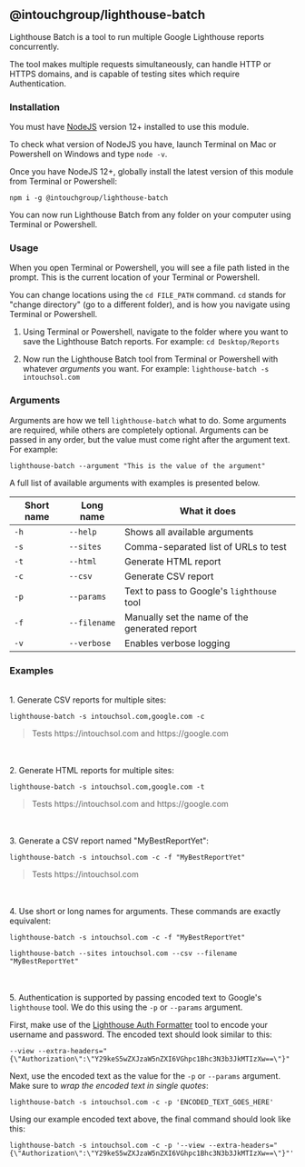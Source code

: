 ## @intouchgroup/lighthouse-batch

Lighthouse Batch is a tool to run multiple Google Lighthouse reports concurrently.

The tool makes multiple requests simultaneously, can handle HTTP or HTTPS domains, and is capable of testing sites which require Authentication.


### Installation

You must have [NodeJS](https://nodejs.org/en/) version 12+ installed to use this module.

To check what version of NodeJS you have, launch Terminal on Mac or Powershell on Windows and type `node -v`.

Once you have NodeJS 12+, globally install the latest version of this module from Terminal or Powershell:

`npm i -g @intouchgroup/lighthouse-batch`

You can now run Lighthouse Batch from any folder on your computer using Terminal or Powershell.


### Usage

When you open Terminal or Powershell, you will see a file path listed in the prompt. This is the current location of your Terminal or Powershell.

You can change locations using the `cd FILE_PATH` command. `cd` stands for "change directory" (go to a different folder), and is how you navigate using Terminal or Powershell.

1. Using Terminal or Powershell, navigate to the folder where you want to save the Lighthouse Batch reports. For example: `cd Desktop/Reports`

2. Now run the Lighthouse Batch tool from Terminal or Powershell with whatever *arguments* you want. For example: `lighthouse-batch -s intouchsol.com`


### Arguments

Arguments are how we tell `lighthouse-batch` what to do. Some arguments are required, while others are completely optional. Arguments can be passed in any order, but the value must come right after the argument text. For example:

`lighthouse-batch --argument "This is the value of the argument"`

A full list of available arguments with examples is presented below.

| Short name   | Long name          | What it does                                              |
|--------------|--------------------|-----------------------------------------------------------|
|  `-h`        |  `--help`          |  Shows all available arguments                            |
|  `-s`        |  `--sites`         |  Comma-separated list of URLs to test                     |
|  `-t`        |  `--html`          |  Generate HTML report                                     |
|  `-c`        |  `--csv`           |  Generate CSV report                                      |
|  `-p`        |  `--params`        |  Text to pass to Google's `lighthouse` tool               |
|  `-f`        |  `--filename`      |  Manually set the name of the generated report            |
|  `-v`        |  `--verbose`       |  Enables verbose logging                                  |


### Examples

<br>1. Generate CSV reports for multiple sites:

`lighthouse-batch -s intouchsol.com,google.com -c`

> Tests ht&#8203;tps://intouchsol.com and ht&#8203;tps://google.com

<br><br>2. Generate HTML reports for multiple sites:

`lighthouse-batch -s intouchsol.com,google.com -t`

> Tests ht&#8203;tps://intouchsol.com and ht&#8203;tps://google.com

<br><br>3. Generate a CSV report named "MyBestReportYet":

`lighthouse-batch -s intouchsol.com -c -f "MyBestReportYet"`

> Tests ht&#8203;tps://intouchsol.com

<br><br>4. Use short or long names for arguments. These commands are exactly equivalent:

`lighthouse-batch -s intouchsol.com -c -f "MyBestReportYet"`

`lighthouse-batch --sites intouchsol.com --csv --filename "MyBestReportYet"`

<br><br>5. Authentication is supported by passing encoded text to Google's `lighthouse` tool. We do this using the `-p` or `--params` argument.

First, make use of the [Lighthouse Auth Formatter](https://github.com/intouchgroup/lighthouse-auth-formatter) tool to encode your username and password. The encoded text should look similar to this:

`--view --extra-headers="{\"Authorization\":\"Y29keS5wZXJzaW5nZXI6VGhpc1Bhc3N3b3JkMTIzXw==\"}"`

Next, use the encoded text as the value for the `-p` or `--params` argument. Make sure to *wrap the encoded text in single quotes*:

`lighthouse-batch -s intouchsol.com -c -p 'ENCODED_TEXT_GOES_HERE'`

Using our example encoded text above, the final command should look like this:

`lighthouse-batch -s intouchsol.com -c -p '--view --extra-headers="{\"Authorization\":\"Y29keS5wZXJzaW5nZXI6VGhpc1Bhc3N3b3JkMTIzXw==\"}"'`
